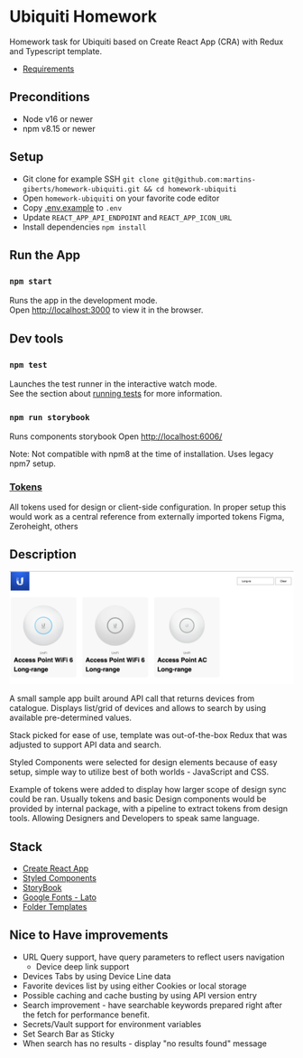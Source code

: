 # Ubiquiti Homework

Homework task for Ubiquiti based on Create React App (CRA) with Redux and Typescript template.

- [Requirements](./docs/homework-requirements.md)

## Preconditions

- Node v16 or newer
- npm v8.15 or newer

## Setup

- Git clone for example SSH `git clone git@github.com:martins-giberts/homework-ubiquiti.git && cd homework-ubiquiti`
- Open `homework-ubiquiti` on your favorite code editor
- Copy [.env.example](./.env.example) to `.env`
- Update `REACT_APP_API_ENDPOINT` and `REACT_APP_ICON_URL`
- Install dependencies `npm install`

## Run the App

### `npm start`

Runs the app in the development mode.\
Open [http://localhost:3000](http://localhost:3000) to view it in the browser.

## Dev tools

### `npm test`

Launches the test runner in the interactive watch mode.\
See the section about [running tests](https://facebook.github.io/create-react-app/docs/running-tests) for more information.

### `npm run storybook`

Runs components storybook
Open [http://localhost:6006/](http://localhost:6006/)

Note: Not compatible with npm8 at the time of installation. Uses legacy npm7 setup.

### [Tokens](./src/tokens.ts)

All tokens used for design or client-side configuration.
In proper setup this would work as a central reference from externally imported tokens Figma, Zeroheight, others

## Description

![Screenshot](./docs/screenshot.png)

A small sample app built around API call that returns devices from catalogue. Displays list/grid of devices and allows to search by using available pre-determined values.

Stack picked for ease of use, template was out-of-the-box Redux that was adjusted to support API data and search.

Styled Components were selected for design elements because of easy setup, simple way to utilize best of both worlds - JavaScript and CSS.

Example of tokens were added to display how larger scope of design sync could be ran. Usually tokens and basic Design components would be provided by internal package, with a pipeline to extract tokens from design tools. Allowing Designers and Developers to speak same language.

## Stack

- [Create React App](./docs/create-react-app.md)
- [Styled Components](https://styled-components.com/)
- [StoryBook](https://storybook.js.org/)
- [Google Fonts - Lato](https://fonts.google.com/specimen/Lato)
- [Folder Templates](https://marketplace.visualstudio.com/items?itemName=Huuums.vscode-fast-folder-structure)

## Nice to Have improvements

- URL Query support, have query parameters to reflect users navigation
  - Device deep link support
- Devices Tabs by using Device Line data
- Favorite devices list by using either Cookies or local storage
- Possible caching and cache busting by using API version entry
- Search improvement - have searchable keywords prepared right after the fetch for performance benefit.
- Secrets/Vault support for environment variables
- Set Search Bar as Sticky
- When search has no results - display "no results found" message
